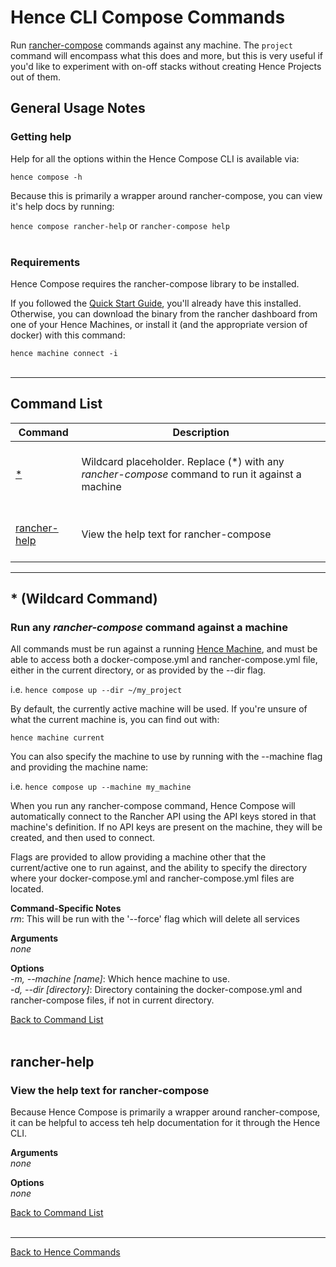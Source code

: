 # Hence CLI Compose Commands
Run [rancher-compose](http://docs.rancher.com/rancher/rancher-compose/) commands against any machine. The `project` command will encompass what this does and more, but this is very useful if you'd like to experiment with on-off stacks without creating Hence Projects out of them.

## General Usage Notes
### Getting help
Help for all the options within the Hence Compose CLI is available via:

`hence compose -h`

Because this is primarily a wrapper around rancher-compose, you can view it's help docs by running:

`hence compose rancher-help` or `rancher-compose help`<br><br>

### Requirements
Hence Compose requires the rancher-compose library to be installed.

If you followed the [Quick Start Guide](../README.md#quick-start-guide), you'll already have this installed.  Otherwise, you can download the binary from the rancher dashboard from one of your Hence Machines, or install it (and the appropriate version of docker) with this command:

`hence machine connect -i`<br><br>

---

## Command List
Command | Description
--- | ---
<br>[*](#-wildcard-command)<br><br> | <br>Wildcard placeholder. Replace (*) with any _rancher-compose_ command to run it against a machine<br><br>
<br>[rancher-help](#rancher-help)<br><br> | <br>View the help text for rancher-compose<br><br>

---

## * (Wildcard Command)
### Run any _rancher-compose_ command against a machine
All commands must be run against a running [Hence Machine](./machine.md), and must be able to access both a docker-compose.yml and rancher-compose.yml file, either in the current directory, or as provided by the --dir flag.

i.e. `hence compose up --dir ~/my_project`

By default, the currently active machine will be used.  If you're unsure of what the current machine is, you can find out with:

`hence machine current`

You can also specify the machine to use by running with the --machine flag and providing the machine name:

i.e. `hence compose up --machine my_machine`

When you run any rancher-compose command, Hence Compose will automatically connect to the Rancher API using the API keys stored in that machine's definition.  If no API keys are present on the machine, they will be created, and then used to connect.

Flags are provided to allow providing a machine other that the current/active one to run against, and the ability to specify the directory where your docker-compose.yml and rancher-compose.yml files are located.

**Command-Specific Notes**<br>
_rm_: This will be run with the '--force' flag which will delete all services

**Arguments**<br>
_none_

**Options**<br>
_-m, --machine [name]_: Which hence machine to use.<br>
_-d, --dir [directory]_: Directory containing the docker-compose.yml and rancher-compose files, if not in current directory.

[Back to Command List](#command-list)<br><br>

## rancher-help
### View the help text for rancher-compose
Because Hence Compose is primarily a wrapper around rancher-compose, it can be helpful to access teh help documentation for it through the Hence CLI.

**Arguments**<br>
_none_

**Options**<br>
_none_

[Back to Command List](#command-list)<br><br>

---
[Back to Hence Commands](./README.md)
